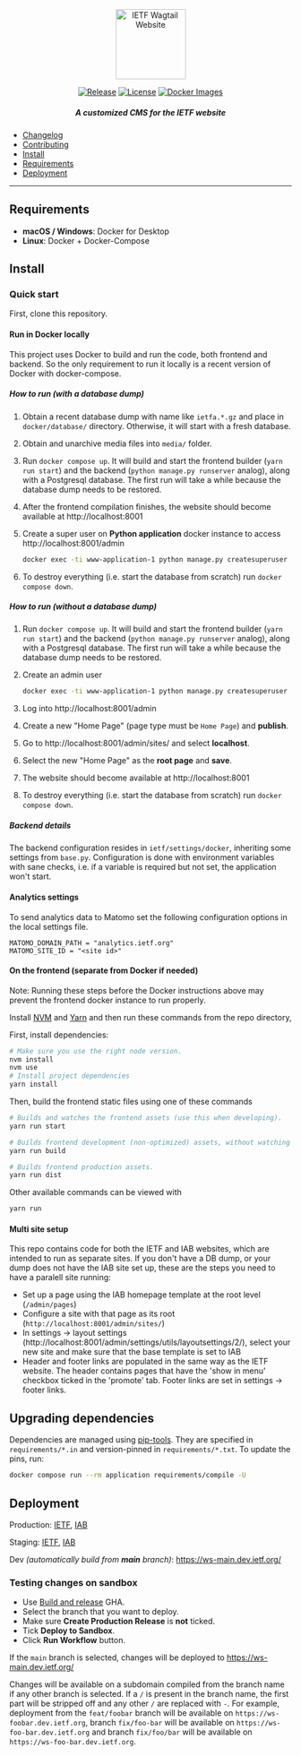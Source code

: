 <div align="center">
    
<img src="https://raw.githubusercontent.com/ietf-tools/common/main/assets/logos/wagtail-site.svg" alt="IETF Wagtail Website" height="125" />
    
[![Release](https://img.shields.io/github/release/ietf-tools/www.svg?style=flat&maxAge=360)](https://github.com/ietf-tools/www/releases)
[![License](https://img.shields.io/github/license/ietf-tools/www)](https://github.com/ietf-tools/www/blob/main/LICENSE)
[![Docker Images](https://img.shields.io/badge/docker%20images-github-blue?logo=docker&logoColor=white)](https://github.com/ietf-tools/www/pkgs/container/www)
    
##### A customized CMS for the IETF website
    
</div>

-   [Changelog](https://github.com/ietf-tools/www/releases)
-   [Contributing](https://github.com/ietf-tools/www/blob/main/CONTRIBUTING.md)
-   [Install](#install)
-   [Requirements](#requirements)
-   [Deployment](#deployment)

---

## Requirements

-   **macOS / Windows**: Docker for Desktop
-   **Linux**: Docker + Docker-Compose

## Install

### Quick start

First, clone this repository.

#### Run in Docker locally

This project uses Docker to build and run the code, both frontend and backend.
So the only requirement to run it locally is a recent version of Docker with docker-compose.

##### How to run (with a database dump)

1. Obtain a recent database dump with name like `ietfa.*.gz` and place in `docker/database/` directory. Otherwise, it will start with a fresh database.
2. Obtain and unarchive media files into `media/` folder.
3. Run `docker compose up`. It will build and start the frontend builder (`yarn run start`) and the backend (`python manage.py runserver` analog), along with a Postgresql database. The first run will take a while because the database dump needs to be restored.
4. After the frontend compilation finishes, the website should become available at http://localhost:8001
5. Create a super user on **Python application** docker instance to access http://localhost:8001/admin

    ```sh
    docker exec -ti www-application-1 python manage.py createsuperuser
    ```

6. To destroy everything (i.e. start the database from scratch) run `docker compose down`.

##### How to run (without a database dump)

1. Run `docker compose up`. It will build and start the frontend builder (`yarn run start`) and the backend (`python manage.py runserver` analog), along with a Postgresql database. The first run will take a while because the database dump needs to be restored.
2. Create an admin user

    ```sh
    docker exec -ti www-application-1 python manage.py createsuperuser
    ```

3. Log into http://localhost:8001/admin
4. Create a new "Home Page" (page type must be `Home Page`) and **publish**.
5. Go to http://localhost:8001/admin/sites/ and select **localhost**.
6. Select the new "Home Page" as the **root page** and **save**.
7. The website should become available at http://localhost:8001
8. To destroy everything (i.e. start the database from scratch) run `docker compose down`.

##### Backend details

The backend configuration resides in `ietf/settings/docker`, inheriting some settings from `base.py`. Configuration is done with environment variables with sane checks, i.e. if a variable is required but not set, the application won't start.

#### Analytics settings

To send analytics data to Matomo set the following configuration options in the local settings file.
```
MATOMO_DOMAIN_PATH = "analytics.ietf.org"
MATOMO_SITE_ID = "<site id>"
```

#### On the frontend (separate from Docker if needed)

Note: Running these steps before the Docker instructions above may prevent the frontend docker instance to run properly.

Install [NVM](https://github.com/nvm-sh/nvm) and [Yarn](https://yarnpkg.com/) and then run these commands from the repo directory,

First, install dependencies:

```sh
# Make sure you use the right node version.
nvm install
nvm use
# Install project dependencies
yarn install
```

Then, build the frontend static files using one of these commands

```sh
# Builds and watches the frontend assets (use this when developing).
yarn run start

# Builds frontend development (non-optimized) assets, without watching
yarn run build

# Builds frontend production assets.
yarn run dist
```

Other available commands can be viewed with

```sh
yarn run
```

#### Multi site setup

This repo contains code for both the IETF and IAB websites, which are intended to run as separate sites. If you don't have a DB dump, or your dump does not have the IAB site set up, these are the steps you need to have a paralell site running:

-   Set up a page using the IAB homepage template at the root level (`/admin/pages`)
-   Configure a site with that page as its root (`http://localhost:8001/admin/sites/`)
-   In settings -> layout settings (http://localhost:8001/admin/settings/utils/layoutsettings/2/), select your new site and make sure that the base template is set to IAB
-   Header and footer links are populated in the same way as the IETF website. The header contains pages that have the 'show in menu' checkbox ticked in the 'promote' tab. Footer links are set in settings -> footer links.

## Upgrading dependencies

Dependencies are managed using [pip-tools](https://pip-tools.readthedocs.io/en/stable/). They are specified in `requirements/*.in` and version-pinned in `requirements/*.txt`. To update the pins, run:

```sh
docker compose run --rm application requirements/compile -U
```

## Deployment

Production: [IETF](https://www.ietf.org/), [IAB](https://www.iab.org/)

Staging: [IETF](https://www.staging.ietf.org/), [IAB](https://iab.staging.ietf.org/)

Dev _(automatically build from **main** branch)_: https://ws-main.dev.ietf.org/

### Testing changes on sandbox

* Use [Build and release](https://github.com/ietf-tools/www/actions/workflows/build.yml) GHA.
* Select the branch that you want to deploy.
* Make sure **Create Production Release** is **not** ticked.
* Tick **Deploy to Sandbox**.
* Click **Run Workflow** button.

If the `main` branch is selected, changes will be deployed to https://ws-main.dev.ietf.org/

Changes will be available on a subdomain compiled from the branch name if any other branch is selected. If a `/` is present in the branch name, the first part will be stripped off and any other `/` are replaced with `-`. For example, deployment from the `feat/foobar` branch will be available on `https://ws-foobar.dev.ietf.org`, branch `fix/foo-bar` will be available on `https://ws-foo-bar.dev.ietf.org` and branch `fix/foo/bar` will be available on  `https://ws-foo-bar.dev.ietf.org`.
